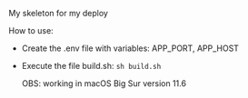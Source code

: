 My skeleton for my deploy

How to use: 
- Create the .env file with variables:
    APP_PORT, APP_HOST
- Execute the file build.sh:
    ``sh build.sh``

    OBS: working in macOS Big  Sur version 11.6